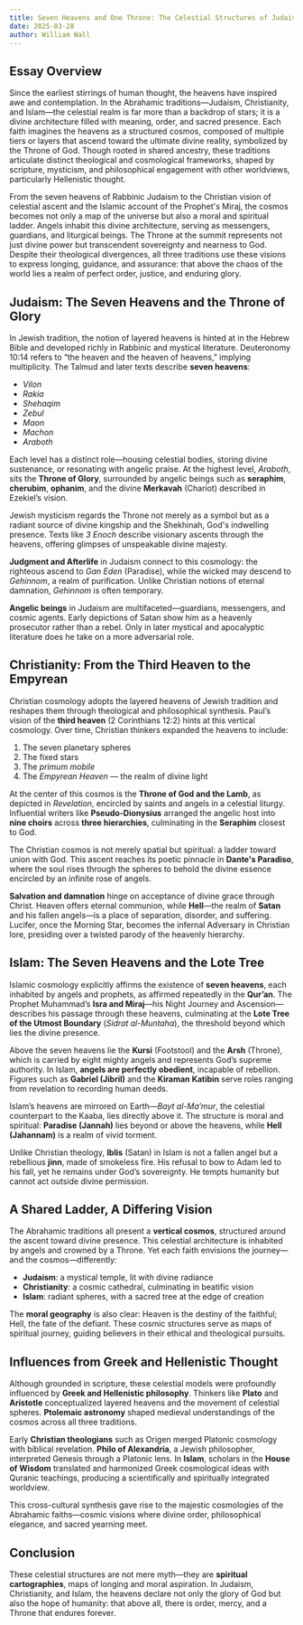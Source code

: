 ```yaml
---
title: Seven Heavens and One Throne: The Celestial Structures of Judaism, Christianity, and Islam
date: 2025-03-28
author: William Wall
---
```


## Essay Overview

Since the earliest stirrings of human thought, the heavens have inspired awe and contemplation. In the Abrahamic traditions—Judaism, Christianity, and Islam—the celestial realm is far more than a backdrop of stars; it is a divine architecture filled with meaning, order, and sacred presence. Each faith imagines the heavens as a structured cosmos, composed of multiple tiers or layers that ascend toward the ultimate divine reality, symbolized by the Throne of God. Though rooted in shared ancestry, these traditions articulate distinct theological and cosmological frameworks, shaped by scripture, mysticism, and philosophical engagement with other worldviews, particularly Hellenistic thought.

From the seven heavens of Rabbinic Judaism to the Christian vision of celestial ascent and the Islamic account of the Prophet's Miraj, the cosmos becomes not only a map of the universe but also a moral and spiritual ladder. Angels inhabit this divine architecture, serving as messengers, guardians, and liturgical beings. The Throne at the summit represents not just divine power but transcendent sovereignty and nearness to God. Despite their theological divergences, all three traditions use these visions to express longing, guidance, and assurance: that above the chaos of the world lies a realm of perfect order, justice, and enduring glory.

## Judaism: The Seven Heavens and the Throne of Glory

In Jewish tradition, the notion of layered heavens is hinted at in the Hebrew Bible and developed richly in Rabbinic and mystical literature. Deuteronomy 10:14 refers to “the heaven and the heaven of heavens,” implying multiplicity. The Talmud and later texts describe **seven heavens**:

- *Vilon*
- *Rakia*
- *Shehaqim*
- *Zebul*
- *Maon*
- *Machon*
- *Araboth*

Each level has a distinct role—housing celestial bodies, storing divine sustenance, or resonating with angelic praise. At the highest level, *Araboth*, sits the **Throne of Glory**, surrounded by angelic beings such as **seraphim**, **cherubim**, **ophanim**, and the divine **Merkavah** (Chariot) described in Ezekiel’s vision.

Jewish mysticism regards the Throne not merely as a symbol but as a radiant source of divine kingship and the Shekhinah, God's indwelling presence. Texts like *3 Enoch* describe visionary ascents through the heavens, offering glimpses of unspeakable divine majesty.

**Judgment and Afterlife** in Judaism connect to this cosmology: the righteous ascend to *Gan Eden* (Paradise), while the wicked may descend to *Gehinnom*, a realm of purification. Unlike Christian notions of eternal damnation, *Gehinnom* is often temporary.

**Angelic beings** in Judaism are multifaceted—guardians, messengers, and cosmic agents. Early depictions of Satan show him as a heavenly prosecutor rather than a rebel. Only in later mystical and apocalyptic literature does he take on a more adversarial role.

## Christianity: From the Third Heaven to the Empyrean

Christian cosmology adopts the layered heavens of Jewish tradition and reshapes them through theological and philosophical synthesis. Paul’s vision of the **third heaven** (2 Corinthians 12:2) hints at this vertical cosmology. Over time, Christian thinkers expanded the heavens to include:

1. The seven planetary spheres
2. The fixed stars
3. The *primum mobile*
4. The *Empyrean Heaven* — the realm of divine light

At the center of this cosmos is the **Throne of God and the Lamb**, as depicted in *Revelation*, encircled by saints and angels in a celestial liturgy. Influential writers like **Pseudo-Dionysius** arranged the angelic host into **nine choirs** across **three hierarchies**, culminating in the **Seraphim** closest to God.

The Christian cosmos is not merely spatial but spiritual: a ladder toward union with God. This ascent reaches its poetic pinnacle in **Dante's Paradiso**, where the soul rises through the spheres to behold the divine essence encircled by an infinite rose of angels.

**Salvation and damnation** hinge on acceptance of divine grace through Christ. Heaven offers eternal communion, while **Hell**—the realm of **Satan** and his fallen angels—is a place of separation, disorder, and suffering. Lucifer, once the Morning Star, becomes the infernal Adversary in Christian lore, presiding over a twisted parody of the heavenly hierarchy.

## Islam: The Seven Heavens and the Lote Tree

Islamic cosmology explicitly affirms the existence of **seven heavens**, each inhabited by angels and prophets, as affirmed repeatedly in the **Qur’an**. The Prophet Muhammad’s **Isra and Miraj**—his Night Journey and Ascension—describes his passage through these heavens, culminating at the **Lote Tree of the Utmost Boundary** (*Sidrat al-Muntaha*), the threshold beyond which lies the divine presence.

Above the seven heavens lie the **Kursi** (Footstool) and the **Arsh** (Throne), which is carried by eight mighty angels and represents God’s supreme authority. In Islam, **angels are perfectly obedient**, incapable of rebellion. Figures such as **Gabriel (Jibril)** and the **Kiraman Katibin** serve roles ranging from revelation to recording human deeds.

Islam’s heavens are mirrored on Earth—*Bayt al-Ma’mur*, the celestial counterpart to the Kaaba, lies directly above it. The structure is moral and spiritual: **Paradise (Jannah)** lies beyond or above the heavens, while **Hell (Jahannam)** is a realm of vivid torment.

Unlike Christian theology, **Iblis** (Satan) in Islam is not a fallen angel but a rebellious **jinn**, made of smokeless fire. His refusal to bow to Adam led to his fall, yet he remains under God’s sovereignty. He tempts humanity but cannot act outside divine permission.

## A Shared Ladder, A Differing Vision

The Abrahamic traditions all present a **vertical cosmos**, structured around the ascent toward divine presence. This celestial architecture is inhabited by angels and crowned by a Throne. Yet each faith envisions the journey—and the cosmos—differently:

- **Judaism**: a mystical temple, lit with divine radiance
- **Christianity**: a cosmic cathedral, culminating in beatific vision
- **Islam**: radiant spheres, with a sacred tree at the edge of creation

The **moral geography** is also clear: Heaven is the destiny of the faithful; Hell, the fate of the defiant. These cosmic structures serve as maps of spiritual journey, guiding believers in their ethical and theological pursuits.

## Influences from Greek and Hellenistic Thought

Although grounded in scripture, these celestial models were profoundly influenced by **Greek and Hellenistic philosophy**. Thinkers like **Plato** and **Aristotle** conceptualized layered heavens and the movement of celestial spheres. **Ptolemaic astronomy** shaped medieval understandings of the cosmos across all three traditions.

Early **Christian theologians** such as Origen merged Platonic cosmology with biblical revelation. **Philo of Alexandria**, a Jewish philosopher, interpreted Genesis through a Platonic lens. In **Islam**, scholars in the **House of Wisdom** translated and harmonized Greek cosmological ideas with Quranic teachings, producing a scientifically and spiritually integrated worldview.

This cross-cultural synthesis gave rise to the majestic cosmologies of the Abrahamic faiths—cosmic visions where divine order, philosophical elegance, and sacred yearning meet.

## Conclusion

These celestial structures are not mere myth—they are **spiritual cartographies**, maps of longing and moral aspiration. In Judaism, Christianity, and Islam, the heavens declare not only the glory of God but also the hope of humanity: that above all, there is order, mercy, and a Throne that endures forever.
